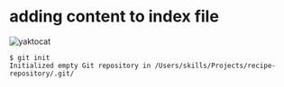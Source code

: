 # adding content to index file

<img src="https://octodex.github.com/images/yaktocat.png" alt="yaktocat">

```
$ git init
Initialized empty Git repository in /Users/skills/Projects/recipe-repository/.git/
```
